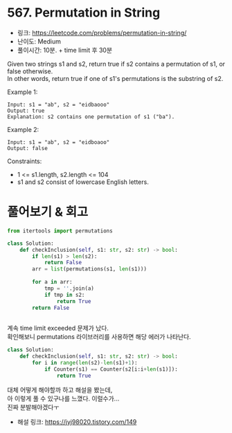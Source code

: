 # 567. Permutation in String

- 링크: https://leetcode.com/problems/permutation-in-string/
- 난이도: Medium
- 풀이시간: 10분. + time limit 후 30분

Given two strings s1 and s2, return true if s2 contains a permutation of s1, or false otherwise.  
In other words, return true if one of s1's permutations is the substring of s2.

 
Example 1:

```
Input: s1 = "ab", s2 = "eidbaooo"
Output: true
Explanation: s2 contains one permutation of s1 ("ba").
```

Example 2:

```
Input: s1 = "ab", s2 = "eidboaoo"
Output: false
```

Constraints:

- 1 <= s1.length, s2.length <= 104
- s1 and s2 consist of lowercase English letters.

# 풀어보기 & 회고

```python
from itertools import permutations

class Solution:
    def checkInclusion(self, s1: str, s2: str) -> bool:
        if len(s1) > len(s2):
            return False
        arr = list(permutations(s1, len(s1)))
        
        for a in arr:
            tmp = ''.join(a)
            if tmp in s2:
                return True
        return False
        
```

계속 time limit exceeded 문제가 났다.  
확인해보니 permutations 라이브러리를 사용하면 해당 에러가 나타난다.

```python
class Solution:
    def checkInclusion(self, s1: str, s2: str) -> bool:
        for i in range(len(s2)-len(s1)+1):
            if Counter(s1) == Counter(s2[i:i+len(s1)]):
                return True
```

대체 어떻게 해야할까 하고 해설을 봤는데,  
아 이렇게 풀 수 있구나를 느꼈다. 이럴수가...  
진짜 분발해야겠다ㅜ

- 해설 링크: https://jyj98020.tistory.com/149
